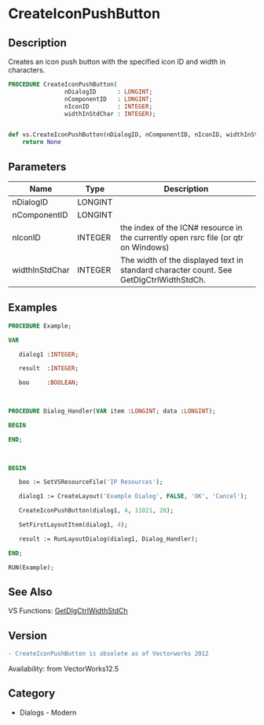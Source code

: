 # CreateIconPushButton

## Description
Creates an icon push button with the specified icon ID and width in characters.

```pascal
PROCEDURE CreateIconPushButton(
				nDialogID      : LONGINT;
				nComponentID   : LONGINT;
				nIconID        : INTEGER;
				widthInStdChar : INTEGER);
```

```python

def vs.CreateIconPushButton(nDialogID, nComponentID, nIconID, widthInStdChar):
    return None
```

## Parameters
|Name|Type|Description|
|---|---|---|
|nDialogID|LONGINT||
|nComponentID|LONGINT||
|nIconID|INTEGER|the index of the ICN# resource in the currently open rsrc file (or qtr on Windows)|
|widthInStdChar|INTEGER|The width of the displayed text in standard character count. See GetDlgCtrlWidthStdCh.|

## Examples
```pascal
PROCEDURE Example;

VAR

   dialog1 :INTEGER;

   result  :INTEGER;

   boo     :BOOLEAN;

 

PROCEDURE Dialog_Handler(VAR item :LONGINT; data :LONGINT);

BEGIN

END;

 

BEGIN

   boo := SetVSResourceFile('IP Resources');

   dialog1 := CreateLayout('Example Dialog', FALSE, 'OK', 'Cancel');

   CreateIconPushButton(dialog1, 4, 11021, 20);

   SetFirstLayoutItem(dialog1, 4);

   result := RunLayoutDialog(dialog1, Dialog_Handler);

END;

RUN(Example);
```

## See Also
VS Functions:
[GetDlgCtrlWidthStdCh](GetDlgCtrlWidthStdCh.md)

## Version
```diff
- CreateIconPushButton is obsolete as of Vectorworks 2012
```

Availability: from VectorWorks12.5
## Category
* Dialogs - Modern

